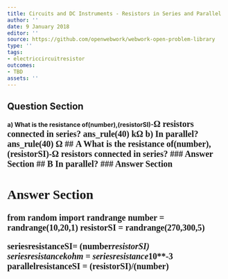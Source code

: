 ```yaml
---
title: Circuits and DC Instruments - Resistors in Series and Parallel
author: ''
date: 9 January 2018
editor: ''
source: https://github.com/openwebwork/webwork-open-problem-library
type: ''
tags:
- electriccircuitresistor
outcomes:
- TBD
assets: ''
---
```


## Question Section 

<b>
a) What is the resistance of(number),(resistorSI)-<span style="font-family: 'Times'; font-size: 20px";>&Omega;<span> resistors connected in series?
ans_rule(40) <span style="font-family: 'Times'; font-size: 20px";>k&Omega;<span>
b) In parallel?
ans_rule(40) <span style="font-family: 'Times'; font-size: 20px";>&Omega;<span>
## A
What is the resistance of(number),(resistorSI)-<span style="font-family: 'Times'; font-size: 20px";>&Omega;<span> resistors connected in series?
### Answer Section
## B
In parallel?
### Answer Section


## Answer Section

from random import randrange
number = randrange(10,20,1)
resistorSI = randrange(270,300,5)

seriesresistanceSI= (number*resistorSI)
seriesresistancekohm = seriesresistance*10**-3
parallelresistanceSI = (resistorSI)/(number)